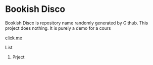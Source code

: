 # Bookish Disco
Bookish Disco is repository name randomly generated by Github. This project does nothing. It is purely a demo for a cours

[click me](www.google.com)


List 
1. Prject

